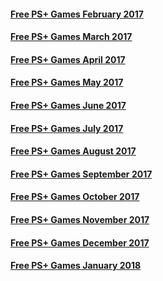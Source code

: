 <h4>
<a href="plusfeb17.html"><B> Free PS+ Games February 2017</B> </a>
</h4>
<h4>
<a href="plusmar17.html"><B> Free PS+ Games March 2017</B> </a>
</h4>
<h4>
<a href="plusapril17.html"><B> Free PS+ Games April 2017</B> </a>
</h4>
<h4>
<a href="plusmay17.html"><B> Free PS+ Games May 2017</B> </a>
</h4>
<h4>
<a href="plusjune17.html"><B> Free PS+ Games June 2017</B> </a>
</h4>
<h4>
<a href="plusjuly17.html"><B> Free PS+ Games July 2017</B> </a>
</h4>
<h4>
<a href="plusaug17.html"><B> Free PS+ Games August 2017</B> </a>
</h4>
<h4>
<a href="plussep17.html"><B> Free PS+ Games September 2017</B> </a>
</h4>
<h4>
<a href="pluspoct17.html"><B> Free PS+ Games October 2017</B> </a>
</h4>
<h4>
<a href="plusnov17.html"><B> Free PS+ Games November 2017</B> </a>
</h4>
<h4>
<a href="plusdec17.html"><B> Free PS+ Games December 2017</B> </a>
</h4>
<h4>
<a href="plusjan18.html"><B> Free PS+ Games January 2018</B> </a>
</h4>
<br>
